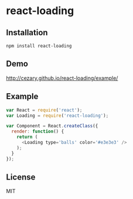# react-loading


## Installation

```
npm install react-loading
```

## Demo

http://cezary.github.io/react-loading/example/

## Example

```javascript
var React = require('react');
var Loading = require('react-loading');

var Component = React.createClass({
  render: function() {
    return (
      <Loading type='balls' color='#e3e3e3' />
    );
  }
});
```

## License

MIT
